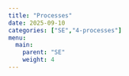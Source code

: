 ```yaml
---
title: "Processes"
date: 2025-09-10
categories: ["SE","4-processes"]
menu:
  main:
    parent: "SE"
    weight: 4
---
```


